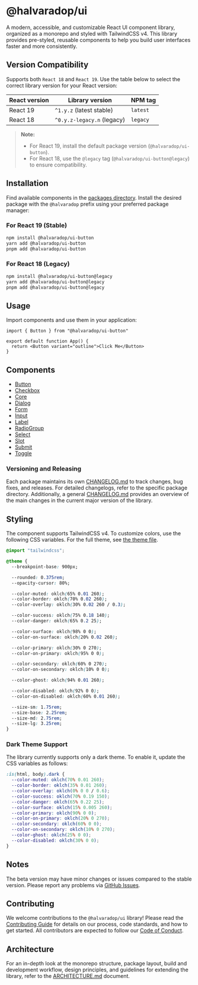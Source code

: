 # @halvaradop/ui

A modern, accessible, and customizable React UI component library, organized as a monorepo and styled with TailwindCSS v4. This library provides pre-styled, reusable components to help you build user interfaces faster and more consistently.

## Version Compatibility

Supports both `React 18` and `React 19`. Use the table below to select the correct library version for your React version:

| React version | Library version            | NPM tag  |
| ------------- | -------------------------- | -------- |
| React 19      | `^1.y.z` (latest stable)   | `latest` |
| React 18      | `^0.y.z-legacy.n` (legacy) | `legacy` |

> **Note:**
>
> - For React 19, install the default package version (`@halvaradop/ui-button`).
> - For React 18, use the `@legacy` tag (`@halvaradop/ui-button@legacy`) to ensure compatibility.

## Installation

Find available components in the [packages directory](https://github.com/halvaradop/ui/tree/master/packages). Install the desired package with the `@halvaradop` prefix using your preferred package manager:

### For React 19 (Stable)

```bash
npm install @halvaradop/ui-button
yarn add @halvaradop/ui-button
pnpm add @halvaradop/ui-button
```

### For React 18 (Legacy)

```bash
npm install @halvaradop/ui-button@legacy
yarn add @halvaradop/ui-button@legacy
pnpm add @halvaradop/ui-button@legacy
```

## Usage

Import components and use them in your application:

```tsx
import { Button } from "@halvaradop/ui-button"

export default function App() {
  return <Button variant="outline">Click Me</Button>
}
```

## Components

- [Button](https://github.com/halvaradop/ui/tree/master/packages/ui-button)
- [Checkbox](https://github.com/halvaradop/ui/tree/master/packages/ui-checkbox)
- [Core](https://github.com/halvaradop/ui/tree/master/packages/ui-core)
- [Dialog](https://github.com/halvaradop/ui/tree/master/packages/ui-dialog)
- [Form](https://github.com/halvaradop/ui/tree/master/packages/ui-form)
- [Input](https://github.com/halvaradop/ui/tree/master/packages/ui-input)
- [Label](https://github.com/halvaradop/ui/tree/master/packages/ui-label)
- [RadioGroup](https://github.com/halvaradop/ui/tree/master/packages/ui-radio-group)
- [Select](https://github.com/halvaradop/ui/tree/master/packages/ui-select)
- [Slot](https://github.com/halvaradop/ui/tree/master/packages/ui-slot)
- [Submit](https://github.com/halvaradop/ui/tree/master/packages/ui-submit)
- [Toggle](https://github.com/halvaradop/ui/tree/master/packages/ui-toggle)

### Versioning and Releasing

Each package maintains its own [CHANGELOG.md](https://github.com/halvaradop/ui/tree/master/packages) to track changes, bug fixes, and releases. For detailed changelogs, refer to the specific package directory. Additionally, a general [CHANGELOG.md](https://github.com/halvaradop/ui/blob/master/CHANGELOG.md) provides an overview of the main changes in the current major version of the library.

## Styling

The component supports TailwindCSS v4. To customize colors, use the following CSS variables. For the full theme, see [the theme file](https://github.com/halvaradop/ui/blob/master/tailwind.css).

```css
@import "tailwindcss";

@theme {
  --breakpoint-base: 900px;

  --rounded: 0.375rem;
  --opacity-cursor: 80%;

  --color-muted: oklch(65% 0.01 260);
  --color-border: oklch(70% 0.02 260);
  --color-overlay: oklch(30% 0.02 260 / 0.3);

  --color-success: oklch(75% 0.18 140);
  --color-danger: oklch(65% 0.2 25);

  --color-surface: oklch(98% 0 0);
  --color-on-surface: oklch(20% 0.02 260);

  --color-primary: oklch(30% 0 270);
  --color-on-primary: oklch(95% 0 0);

  --color-secondary: oklch(60% 0 270);
  --color-on-secondary: oklch(10% 0 0);

  --color-ghost: oklch(94% 0.01 260);

  --color-disabled: oklch(92% 0 0);
  --color-on-disabled: oklch(60% 0.01 260);

  --size-sm: 1.75rem;
  --size-base: 2.25rem;
  --size-md: 2.75rem;
  --size-lg: 3.25rem;
}
```

### Dark Theme Support

The library currently supports only a dark theme. To enable it, update the CSS variables as follows:

```css
:is(html, body).dark {
  --color-muted: oklch(70% 0.01 260);
  --color-border: oklch(35% 0.01 260);
  --color-overlay: oklch(0% 0 0 / 0.6);
  --color-success: oklch(70% 0.19 150);
  --color-danger: oklch(65% 0.22 25);
  --color-surface: oklch(15% 0.005 260);
  --color-primary: oklch(90% 0 0);
  --color-on-primary: oklch(20% 0 270);
  --color-secondary: oklch(60% 0 0);
  --color-on-secondary: oklch(10% 0 270);
  --color-ghost: oklch(25% 0 0);
  --color-disabled: oklch(30% 0 0);
}
```

## Notes

The beta version may have minor changes or issues compared to the stable version. Please report any problems via [GitHub Issues](https://github.com/halvaradop/ui/issues).

## Contributing

We welcome contributions to the `@halvaradop/ui` library! Please read the [Contributing Guide](./CONTRIBUTING.md) for details on our process, code standards, and how to get started. All contributors are expected to follow our [Code of Conduct](https://github.com/halvaradop/.github/blob/master/.github/CODE_OF_CONDUCT.md).

## Architecture

For an in-depth look at the monorepo structure, package layout, build and development workflow, design principles, and guidelines for extending the library, refer to the [ARCHITECTURE.md](./ARCHITECTURE.md) document.
